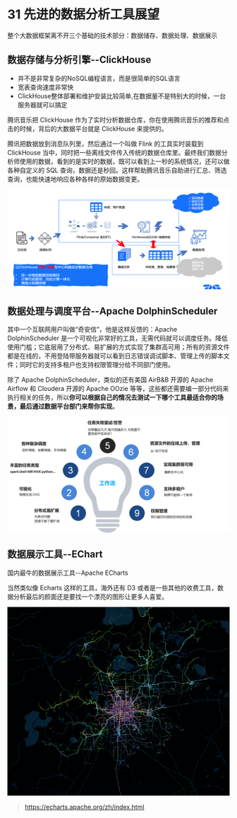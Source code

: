 # 31 先进的数据分析工具展望

整个大数据框架离不开三个基础的技术部分：数据储存、数据处理、数据展示

## 数据存储与分析引擎--ClickHouse

-   并不是非常复杂的NoSQL编程语言，而是很简单的SQL语言
-   宽表查询速度非常快
-   ClickHouse整体部署和维护安装比较简单,在数据量不是特别大的时候，一台服务器就可以搞定

腾讯音乐把 ClickHouse 作为了实时分析数据仓库，你在使用腾讯音乐的推荐和点击的时候，背后的大数据平台就是 ClickHouse 来提供的。


腾讯把数据放到消息队列里，然后通过一个叫做 Flink 的工具实时装载到 ClickHouse 当中，同时把一些离线文件传入传统的数据仓库里。最终我们数据分析师使用的数据，看到的是实时的数据，既可以看到上一秒的系统情况，还可以做各种自定义的 SQL 查询，数据还是秒回。这样帮助腾讯音乐自助进行汇总、筛选查询，也能快速地响应各种各样的原始数据变更。

![avatar](./../images/31_tools.jpg)

## 数据处理与调度平台--Apache DolphinScheduler
其中一个互联网用户叫做“奇安信”，他是这样反馈的：Apache DolphinScheduler 是一个可视化非常好的工具，无需代码就可以调度任务。降低使用门槛；它底层用了分布式、易扩展的方式实现了集群高可用；所有的资源文件都是在线的，不用登陆带服务器就可以看到日志错误调试脚本、管理上传的脚本文件；同时它的支持多租户也支持权限管理分给不同部门使用。

除了 Apache DolphinScheduler，类似的还有美国 AirB&B 开源的 Apache Airflow 和 Cloudera 开源的 Apache OOzie 等等，这些都还需要编一部分代码来执行相关的任务，所以**你可以根据自己的情况去测试一下哪个工具最适合你的场景，最后通过数据平台部门来帮你实现**。

![avatar](./../images/31_tools02.jpg)


## 数据展示工具--EChart

国内最牛的数据展示工具--Apache ECharts


当然类似像 Echarts 这样的工具，海外还有 D3 或者是一些其他的收费工具，数据分析最后的颜面还是要找一个漂亮的图形让更多人喜爱。

![avatar](./../images/31_tools03.jpg)

>https://echarts.apache.org/zh/index.html
